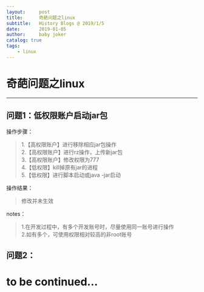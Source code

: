 ```yaml
---
layout:     post
title:      奇葩问题之linux
subtitle:   History Blogs @ 2019/1/5
date:       2019-01-05
author:     baby joker
catalog: true
tags:
    - linux
---
```


# 奇葩问题之linux #
---




## 问题1：低权限账户启动jar包 ##
操作步骤：
> 1.【高权限账户】进行移除相应jar包操作  
> 2.【高权限账户】进行rz操作，上传新jar包  
> 3.【高权限账户】修改权限为777  
> 4.【低权限】kill掉原有jar的进程  
> 5.【低权限】进行脚本启动或java -jar启动
    
操作结果：
>修改并未生效  

notes：
>1.在开发过程中，有多个开发账号时，尽量使用同一账号进行操作  
>2.如有多个，可使用权限相对较高的非root账号

## 问题2： ##

# to be continued... #
